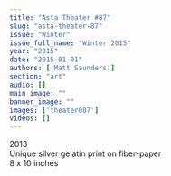 ```yaml
---
title: "Asta Theater #87"
slug: "asta-theater-87"
issue: "Winter"
issue_full_name: "Winter 2015"
year: "2015"
date: "2015-01-01"
authors: ['Matt Saunders']
section: "art"
audio: []
main_image: ""
banner_image: ""
images: ['theater087']
videos: []
---
```

2013  
Unique silver gelatin print on fiber-paper  
8 x 10 inches

